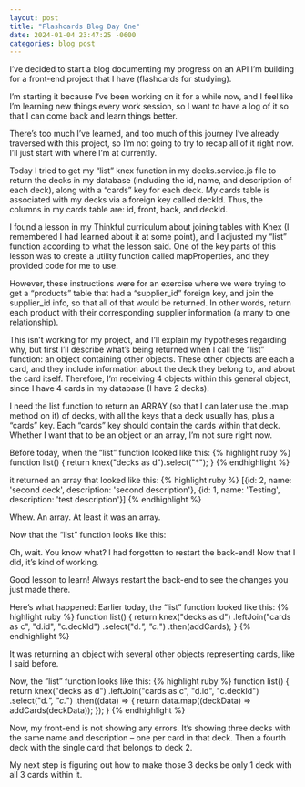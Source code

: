 ```yaml
---
layout: post
title: "Flashcards Blog Day One"
date: 2024-01-04 23:47:25 -0600
categories: blog post
---
```


I’ve decided to start a blog documenting my progress on an API I’m building for a front-end project that I have (flashcards for studying).

I’m starting it because I’ve been working on it for a while now, and I feel like I’m learning new things every work session, so I want to have a log of it so that I can come back and learn things better.

There’s too much I’ve learned, and too much of this journey I’ve already traversed with this project, so I’m not going to try to recap all of it right now. I’ll just start with where I’m at currently.

Today I tried to get my “list” knex function in my decks.service.js file to return the decks in my database (including the id, name, and description of each deck), along with a “cards” key for each deck.
My cards table is associated with my decks via a foreign key called deckId. Thus, the columns in my cards table are: id, front, back, and deckId.

I found a lesson in my Thinkful curriculum about joining tables with Knex (I remembered I had learned about it at some point), and I adjusted my “list” function according to what the lesson said. One of the key parts of this lesson was to create a utility function called mapProperties, and they provided code for me to use.

However, these instructions were for an exercise where we were trying to get a “products” table that had a “supplier_id” foreign key, and join the supplier_id info, so that all of that would be returned. In other words, return each product with their corresponding supplier information (a many to one relationship).

This isn’t working for my project, and I’ll explain my hypotheses regarding why, but first I’ll describe what’s being returned when I call the “list” function: an object containing other objects. These other objects are each a card, and they include information about the deck they belong to, and about the card itself. Therefore, I’m receiving 4 objects within this general object, since I have 4 cards in my database (I have 2 decks).

I need the list function to return an ARRAY (so that I can later use the .map method on it) of decks, with all the keys that a deck usually has, plus a “cards” key. Each “cards” key should contain the cards within that deck. Whether I want that to be an object or an array, I’m not sure right now.

Before today, when the “list” function looked like this:
{% highlight ruby %}
function list() {
return knex("decks as d").select("\*");
}
{% endhighlight %}

it returned an array that looked like this:
{% highlight ruby %}
[{id: 2, name: 'second deck', description: 'second description'}, {id: 1, name: 'Testing', description: 'test description'}]
{% endhighlight %}

Whew. An array. At least it was an array.

Now that the “list” function looks like this:

Oh, wait. You know what? I had forgotten to restart the back-end! Now that I did, it’s kind of working.

Good lesson to learn! Always restart the back-end to see the changes you just made there.

Here’s what happened:
Earlier today, the “list” function looked like this:
{% highlight ruby %}
function list() {
return knex("decks as d")
.leftJoin("cards as c", "d.id", "c.deckId")
.select("d._", "c._")
.then(addCards);
}
{% endhighlight %}

It was returning an object with several other objects representing cards, like I said before.

Now, the “list” function looks like this:
{% highlight ruby %}
function list() {
return knex("decks as d")
.leftJoin("cards as c", "d.id", "c.deckId")
.select("d._", "c._")
.then((data) => {
return data.map((deckData) => addCards(deckData));
});
}
{% endhighlight %}

Now, my front-end is not showing any errors. It’s showing three decks with the same name and description – one per card in that deck. Then a fourth deck with the single card that belongs to deck 2.

My next step is figuring out how to make those 3 decks be only 1 deck with all 3 cards within it.
